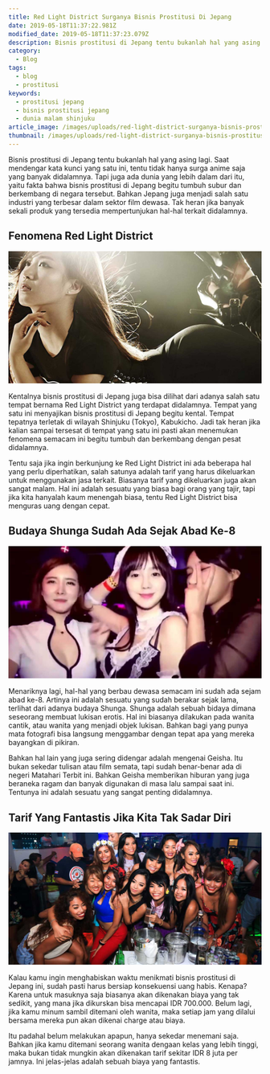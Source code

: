 ```yaml
---
title: Red Light District Surganya Bisnis Prostitusi Di Jepang
date: 2019-05-18T11:37:22.981Z
modified_date: 2019-05-18T11:37:23.079Z
description: Bisnis prostitusi di Jepang tentu bukanlah hal yang asing lagi. Saat mendengar kata kunci yang satu ini, tentu tidak hanya surga anime saja.
category:
  - Blog
tags:
  - blog
  - prostitusi
keywords:
  - prostitusi jepang
  - bisnis prostitusi jepang
  - dunia malam shinjuku
article_image: /images/uploads/red-light-district-surganya-bisnis-prostitusi-di-jepang-3.jpg
thumbnail: /images/uploads/red-light-district-surganya-bisnis-prostitusi-di-jepang-3-013.jpg
---
```

Bisnis prostitusi di Jepang tentu bukanlah hal yang asing lagi. Saat mendengar kata kunci yang satu ini, tentu tidak hanya surga anime saja yang banyak didalamnya. Tapi juga ada dunia yang lebih dalam dari itu, yaitu fakta bahwa bisnis prostitusi di Jepang begitu tumbuh subur dan berkembang di negara tersebut. Bahkan Jepang juga menjadi salah satu industri yang terbesar dalam sektor film dewasa. Tak heran jika banyak sekali produk yang tersedia mempertunjukan hal-hal terkait didalamnya.



## Fenomena Red Light District

![Red Light District Surganya Bisnis Prostitusi Di Jepang](/images/uploads/red-light-district-surganya-bisnis-prostitusi-di-jepang-3.jpg)

Kentalnya bisnis prostitusi di Jepang juga bisa dilihat dari adanya salah satu tempat bernama Red Light District yang terdapat didalamnya. Tempat yang satu ini menyajikan bisnis prostitusi di Jepang begitu kental. Tempat tepatnya terletak di wilayah Shinjuku (Tokyo), Kabukicho. Jadi tak heran jika kalian sampai tersesat di tempat yang satu ini pasti akan menemukan fenomena semacam ini begitu tumbuh dan berkembang dengan pesat didalamnya.

Tentu saja jika ingin berkunjung ke Red Light District ini ada beberapa hal yang perlu diperhatikan, salah satunya adalah tarif yang harus dikeluarkan untuk menggunakan jasa terkait. Biasanya tarif yang dikeluarkan juga akan sangat malam. Hal ini adalah sesuatu yang biasa bagi orang yang tajir, tapi jika kita hanyalah kaum menengah biasa, tentu Red Light District bisa menguras uang dengan cepat. 



## Budaya Shunga Sudah Ada Sejak Abad Ke-8

![Red Light District Surganya Bisnis Prostitusi Di Jepang](/images/uploads/red-light-district-surganya-bisnis-prostitusi-di-jepang-2.jpg)

Menariknya lagi, hal-hal yang berbau dewasa semacam ini sudah ada sejam abad ke-8. Artinya ini adalah sesuatu yang sudah berakar sejak lama, terlihat dari adanya budaya Shunga. Shunga adalah sebuah bidaya dimana seseorang membuat lukisan erotis. Hal ini biasanya dilakukan pada wanita cantik, atau wanita yang menjadi objek lukisan. Bahkan bagi yang punya mata fotografi bisa langsung menggambar dengan tepat apa yang mereka bayangkan di pikiran.

Bahkan hal lain yang juga sering didengar adalah mengenai Geisha. Itu bukan sekedar tulisan atau film semata, tapi sudah benar-benar ada di negeri Matahari Terbit ini. Bahkan Geisha memberikan hiburan yang juga beraneka ragam dan banyak digunakan di masa lalu sampai saat ini. Tentunya ini adalah sesuatu yang sangat penting didalamnya.



## Tarif Yang Fantastis Jika Kita Tak Sadar Diri

![Red Light District Surganya Bisnis Prostitusi Di Jepang](/images/uploads/red-light-district-surganya-bisnis-prostitusi-di-jepang-1.jpg)

Kalau kamu ingin menghabiskan waktu menikmati bisnis prostitusi di Jepang ini, sudah pasti harus bersiap konsekuensi uang habis. Kenapa? Karena untuk masuknya saja biasanya akan dikenakan biaya yang tak sedikit, yang mana jika dikurskan bisa mencapai IDR 700.000. Belum lagi, jika kamu minum sambil ditemani oleh wanita, maka setiap jam yang dilalui bersama mereka pun akan dikenai charge atau biaya.

Itu padahal belum melakukan apapun, hanya sekedar menemani saja. Bahkan jika kamu ditemani seorang wanita dengaan kelas yang lebih tinggi, maka bukan tidak mungkin akan dikenakan tarif sekitar IDR 8 juta per jamnya. Ini jelas-jelas adalah sebuah biaya yang fantastis.
